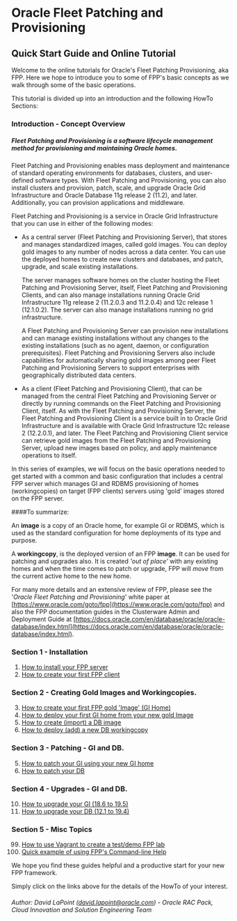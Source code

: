 # Oracle Fleet Patching and Provisioning 

[//]: # (Author: David LaPoint david.lapoint@oracle.com)

## Quick Start Guide and Online Tutorial

Welcome to the online tutorials for Oracle's Fleet Patching Provisioning, aka FPP.  Here we hope to introduce you to some of FPP's basic concepts as we walk through some of the basic operations.

This tutorial is divided up into an introduction and the following HowTo Sections:


### Introduction - Concept Overview 


##### Fleet Patching and Provisioning is a software lifecycle management method for provisioning and maintaining Oracle homes.

Fleet Patching and Provisioning enables mass deployment and maintenance of standard operating environments for databases, clusters, and user-defined software types. With Fleet Patching and Provisioning, you can also install clusters and provision, patch, scale, and upgrade Oracle Grid Infrastructure and Oracle Database 11g release 2 (11.2), and later. Additionally, you can provision applications and middleware.
 
Fleet Patching and Provisioning is a service in Oracle Grid Infrastructure that you can use in either of the following modes:

 * 	As a central server (Fleet Patching and Provisioning Server), that stores and manages standardized images, called gold images. You can deploy gold images to any number of nodes across a data center. You can use the deployed homes to create new clusters and databases, and patch, upgrade, and scale existing installations.

 
<ul> <li style="list-style-type: none;"> The server manages software homes on the cluster hosting the Fleet Patching and Provisioning Server, itself, Fleet Patching and Provisioning Clients, and can also manage installations running Oracle Grid Infrastructure 11g release 2 (11.2.0.3 and 11.2.0.4) and 12c release 1 (12.1.0.2). The server can also manage installations running no grid infrastructure. </li> </ul>

<ul> <li style="list-style-type: none;"> A Fleet Patching and Provisioning Server can provision new installations and can manage existing installations without any changes to the existing installations (such as no agent, daemon, or configuration prerequisites). Fleet Patching and Provisioning Servers also include capabilities for automatically sharing gold images among peer Fleet Patching and Provisioning Servers to support enterprises with geographically distributed data centers.</li> </ul>

* As a client (Fleet Patching and Provisioning Client), that can be managed from the central Fleet Patching and Provisioning Server or directly by running commands on the Fleet Patching and Provisioning Client, itself. As with the Fleet Patching and Provisioning Server, the Fleet Patching and Provisioning Client is a service built in to Oracle Grid Infrastructure and is available with Oracle Grid Infrastructure 12c release 2 (12.2.0.1), and later. The Fleet Patching and Provisioning Client service can retrieve gold images from the Fleet Patching and Provisioning Server, upload new images based on policy, and apply maintenance operations to itself.

In this series of examples, we will focus on the basic operations needed to get started with a common and basic configuration that includes a central FPP server which manages GI and RDBMS provisioning of homes (workingcopies) on target (FPP clients) servers using 'gold' images stored on the FPP server. 

####To summarize:

An **image** is a copy of an Oracle home, for example GI or RDBMS, which is used as the standard configuration for home deployments of its type and purpose.

A **workingcopy**, is the deployed version of an FPP **image**.  It can be used for patching and upgrades also.  It is created *'out of place'* with any existing homes and when the time comes to patch or upgrade, FPP will *move* from the current active home to the new home.

For many more details and an extensive review of FPP, please see the '*Oracle Fleet Patching and Provisioning*' white paper at [https://www.oracle.com/goto/fpp](https://www.oracle.com/goto/fpp) and also the FPP documentation guides in the Clusterware Admin and Deployment Guide at [https://docs.oracle.com/en/database/oracle/oracle-database/index.html](https://docs.oracle.com/en/database/oracle/oracle-database/index.html). 




### Section 1 - Installation

1. [How to install your FPP server](01-createrhps.md)
2. [How to create your first FPP client](02-addrhpc.md)
  
### Section 2 - Creating Gold Images and Workingcopies. 
  
3. [How to create your first FPP gold 'Image' (GI Home)](03-importgiimage.md)
4. [How to deploy your first GI home from your new gold Image](04-addgiwc.md)
8. [How to create (import) a DB image](08-importdbimage.md)
9. [How to deploy (add) a new DB workingcopy](09-adddbwc.md)
  
### Section 3 - Patching - GI and DB. 
  
5. [How to patch your GI using your new GI home](05-movegihome.md)
7. [How to patch your DB ](07-patchdb.md)
  
### Section 4 - Upgrades - GI and DB.  
  
10. [How to upgrade your GI (18.6 to 19.5)](10-upgradegi.md)
11. [How to upgrade your DB (12.1 to 19.4)](11-upgradedb.md)
  
### Section 5 - Misc Topics  
  
99. [How to use Vagrant to create a test/demo FPP lab](OracleFPP_Vagrant/99-FPPonVagrant.md)
6. [Quick example of using FPP's Command-line Help](06-onlinehelp.md)
  

We hope you find these guides helpful and a productive start for your new FPP framework.
  
Simply click on the links above for the details of the HowTo of your interest.
  



###### Author: David LaPoint (<david.lapoint@oracle.com>) - Oracle RAC Pack, Cloud Innovation and Solution Engineering Team



[//]: # (Link List)
[//]: # (IntroPage.md)
[//]: # (01-createrhps.md)
[//]: # (02-addrhpc.md)
[//]: # (03-importgiimage.md)
[//]: # (04-addgiwc.md)
[//]: # (05-movegihome.md)
[//]: # (06-onlinehelp.md	)
[//]: # (07-patchdb.md	)
[//]: # (08-importdbimage.md)
[//]: # (09-adddbwc.md	)
[//]: # (10-upgradegi.md)
[//]: # (11-upgradedb.md)
[//]: # (99-OracleFPP_Vagrant/FPPonVagrant.md)
[//]: # ( )
[//]: # ( )
[//]: # ( )


[//]: # (Author:David LaPoint david.lapoint@oracle.com)


		
	

	
	
	
		







